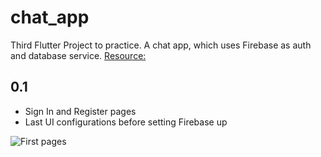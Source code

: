 # chat_app

Third Flutter Project to practice. A chat app, which uses Firebase as auth and database service.
[Resource:](https://www.youtube.com/watch?v=FTju8w4zEno)

## 0.1
- Sign In and Register pages
- Last UI configurations before setting Firebase up

![First pages](chat_app_01.gif)
